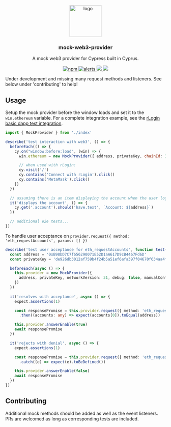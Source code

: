 <p align="middle">
    <img src="https://www.rifos.org/assets/img/logo.svg" alt="logo" height="100" >
</p>
<h3 align="middle">mock-web3-provider</h3>
<p align="middle">
    A mock web3 provider for Cypress built in Cyprus.
</p>
<p align="middle">
    <a href="https://circleci.com/gh/rsksmart/mock-web3-provider">
        <img src="https://img.shields.io/circleci/build/github/rsksmart/mock-web3-provider?label=CircleCI" alt="npm" />
    </a>
    <a href="https://lgtm.com/projects/g/rsksmart/mock-web3-provider/alerts/">
      <img src="https://img.shields.io/lgtm/alerts/github/rsksmart/mock-web3-provider" alt="alerts">
    </a>
    <a href="https://lgtm.com/projects/g/rsksmart/mock-web3-provider/context:javascript">
      <img src="https://img.shields.io/lgtm/grade/javascript/github/rsksmart/mock-web3-provider">
    </a>
    <a href="https://www.npmjs.com/package/@rsksmart/mock-web3-provider">
      <img src="https://img.shields.io/npm/v/@rsksmart/mock-web3-provider">
    </a>
</p>

Under development and missing many request methods and listeners. See below under 'contributing' to help!

## Usage

Setup the mock provider before the window loads and set it to the `win.ethereum` variable. For a complete integration example, see the [rLogin basic dapp test integration](https://github.com/rsksmart/rlogin-sample-apps/blob/main/basic-dapp/cypress/integration/injected_spec.js).

```js
import { MockProvider } from './index'

describe('test interaction with web3', () => {
  beforeEach(() => {
    cy.on("window:before:load", (win) => {
      win.ethereum = new MockProvider({ address, privateKey, chainId: 31, debug:false })

      // when used with rLogin:
      cy.visit('/')
      cy.contains('Connect with rLogin').click()
      cy.contains('MetaMask').click()
    })
  })

  // assuming there is an item displaying the account when the user logs in
  it('displays the account', () => {
    cy.get('.account').should('have.text', `Account: ${address}`)
  })

  // additional e2e tests...
})
```

To handle user acceptance on `provider.request({ method: 'eth_requestAccounts', params: [] })`

```ts
describe('test user acceptance for eth_requestAccounts', function test(this: {
  const address = '0xB98bD7C7f656290071E52D1aA617D9cB4467Fd6D'
  const privateKey = 'de926db3012af759b4f24b5a51ef6afa397f04670f634aa4f48d4480417007f3'

  beforeEach(async () => {
    this.provider = new MockProvider({
      address, privateKey, networkVersion: 31, debug: false, manualConfirmEnable: true
    })
  })
  
  it('resolves with acceptance', async () => {
    expect.assertions(1)

    const responsePromise = this.provider.request({ method: 'eth_requestAccounts', params: [] })
      .then((accounts: any) => expect(accounts[0]).toEqual(address))

    this.provider.answerEnable(true)
    await responsePromise
  })

  it('rejects with denial', async () => {
    expect.assertions(1)

    const responsePromise = this.provider.request({ method: 'eth_requestAccounts', params: [] })
      .catch((e) => expect(e).toBeDefined())

    this.provider.answerEnable(false)
    await responsePromise
  })
})
```

## Contributing

Additional mock methods should be added as well as the event listeners. PRs are welcomed as long as corresponding tests are included.
